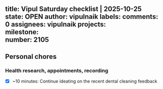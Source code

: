 title:	Vipul Saturday checklist | 2025-10-25
state:	OPEN
author:	vipulnaik
labels:	
comments:	0
assignees:	vipulnaik
projects:	
milestone:	
number:	2105
--
## Personal chores

### Health research, appointments, recording

- [x] ~10 minutes: Continue ideating on the recent dental cleaning feedback
